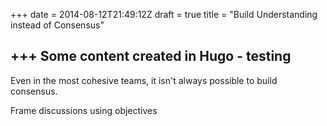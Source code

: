 +++
date = 2014-08-12T21:49:12Z
draft = true
title = "Build Understanding instead of Consensus"

+++
Some content created in Hugo - testing
--------------------------------------

Even in the most cohesive teams, it isn't always possible to build consensus. 

Frame discussions using objectives

